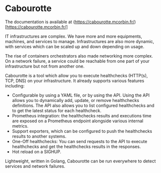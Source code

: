 # Cabourotte

The documentation is available at (https://cabourotte.mcorbin.fr/)[https://cabourotte.mcorbin.fr/]

IT infrastructures are complex. We have more and more equipments, machines, and services to manage. Infrastructures are also more dynamic, with services which can be scaled up and down depending on usage.

The rise of containers orchestrators also made networking more complex. On a network failure, a service could be reachable from one part of your infrastructure but not from another one.

Cabourotte is a tool which allow you to execute healthchecks (HTTP(s), TCP, DNS) on your infrastructure. It already supports various features including:

- Configurable by using a YAML file, or by using the API. Using the API allows you to dynamically add, update, or remove healthchecks definitions. The API also allows you to list configured healthchecks and to get the latest status for each healthcheck.
- Prometheus integration: the healthchecks results and executions time are exposed on a Prometheus endpoint alongside various internal metrics.
- Support exporters, which can be configured to push the healthchecks results to another systems.
- One-Off healthchecks: You can send requests to the API to execute healthchecks and get the healthchecks results in the responses.
- Hot reload on a SIGHUP.

Lightweight, written in Golang, Cabourotte can be run everywhere to detect services and network failures.
